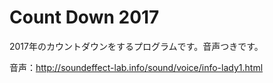 # Count Down 2017

2017年のカウントダウンをするプログラムです。音声つきです。

音声：http://soundeffect-lab.info/sound/voice/info-lady1.html
